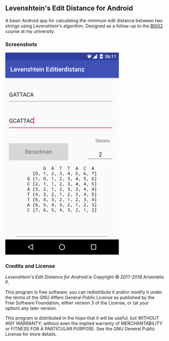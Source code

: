 ## Levenshtein's Edit Distance for Android

A basic Android app for calculating the minimum edit distance between two strings using Levenshtein's algorithm. Designed as a follow-up to the [BI002](https://github.com/glutanimate/BI002) course at my university.

### Screenshots

<img src="screenshots/main_de.png" width="360">

### Credits and License

*Levenshtein's Edit Distance for Android* is Copyright © 2017-2018 Aristotelis P.

This program is free software: you can redistribute it and/or modify it under the terms of the GNU Affero General Public License as published by the Free Software Foundation, either version 3 of the License, or (at your option) any later version.

This program is distributed in the hope that it will be useful, but WITHOUT ANY WARRANTY; without even the implied warranty of MERCHANTABILITY or FITNESS FOR A PARTICULAR PURPOSE. See the GNU General Public License for more details.